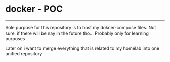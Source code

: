 # docker - POC
---
Sole purpose for this repository is to host my dokcer-compose files. Not sure, if there will be nay in the future tho... Probably only for learning purposes

Later on i want to merge everything that is related to my homelab into one unified repository
